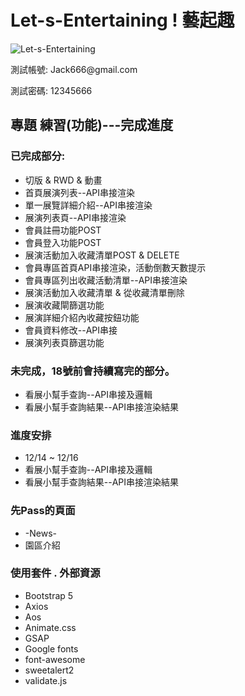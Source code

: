 # Let-s-Entertaining ! 藝起趣
<img alt="Let-s-Entertaining" src="https://i.imgur.com/Upvw21J.png">

<p>測試帳號: Jack666@gmail.com</p>
<p>測試密碼: 12345666</p>

## 專題 練習(功能)---完成進度
### 已完成部分:
- 切版 & RWD & 動畫
- 首頁展演列表--API串接渲染
- 單一展覽詳細介紹--API串接渲染
- 展演列表頁--API串接渲染
- 會員註冊功能POST
- 會員登入功能POST
- 展演活動加入收藏清單POST & DELETE
- 會員專區首頁API串接渲染，活動倒數天數提示
- 會員專區列出收藏活動清單--API串接渲染
- 展演活動加入收藏清單 & 從收藏清單刪除
- 展演收藏閘篩選功能
- 展演詳細介紹內收藏按鈕功能
- 會員資料修改--API串接
- 展演列表頁篩選功能

### 未完成，18號前會持續寫完的部分。
- 看展小幫手查詢--API串接及邏輯
- 看展小幫手查詢結果--API串接渲染結果

### 進度安排
- 12/14 ~ 12/16
- 看展小幫手查詢--API串接及邏輯
- 看展小幫手查詢結果--API串接渲染結果

### 先Pass的頁面
- -News-
- 園區介紹

### 使用套件 . 外部資源
- Bootstrap 5
- Axios
- Aos
- Animate.css
- GSAP
- Google fonts
- font-awesome
- sweetalert2
- validate.js